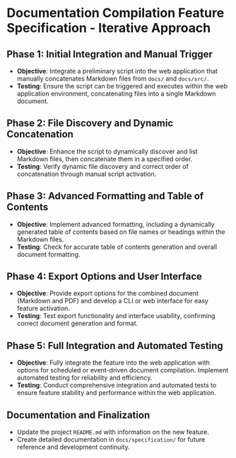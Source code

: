 # Documentation Compilation Feature Specification - Iterative Approach

## Phase 1: Initial Integration and Manual Trigger
- **Objective**: Integrate a preliminary script into the web application that manually concatenates Markdown files from `docs/` and `docs/src/`.
- **Testing**: Ensure the script can be triggered and executes within the web application environment, concatenating files into a single Markdown document.

## Phase 2: File Discovery and Dynamic Concatenation
- **Objective**: Enhance the script to dynamically discover and list Markdown files, then concatenate them in a specified order.
- **Testing**: Verify dynamic file discovery and correct order of concatenation through manual script activation.

## Phase 3: Advanced Formatting and Table of Contents
- **Objective**: Implement advanced formatting, including a dynamically generated table of contents based on file names or headings within the Markdown files.
- **Testing**: Check for accurate table of contents generation and overall document formatting.

## Phase 4: Export Options and User Interface
- **Objective**: Provide export options for the combined document (Markdown and PDF) and develop a CLI or web interface for easy feature activation.
- **Testing**: Test export functionality and interface usability, confirming correct document generation and format.

## Phase 5: Full Integration and Automated Testing
- **Objective**: Fully integrate the feature into the web application with options for scheduled or event-driven document compilation. Implement automated testing for reliability and efficiency.
- **Testing**: Conduct comprehensive integration and automated tests to ensure feature stability and performance within the web application.

## Documentation and Finalization
- Update the project `README.md` with information on the new feature.
- Create detailed documentation in `docs/specification/` for future reference and development continuity.
